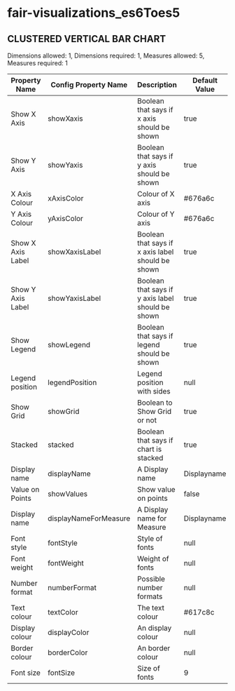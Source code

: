 # fair-visualizations_es6Toes5

## CLUSTERED VERTICAL BAR CHART

Dimensions allowed: 1, 
Dimensions required: 1,
Measures allowed: 5, 
Measures required: 1 

| Property Name     | Config Property Name  | Description                                       | Default Value | Possible Values       |
|-------------------|-----------------------|---------------------------------------------------|---------------|-----------------------|
| Show X Axis       | showXaxis             | Boolean that says if x axis should be shown       | true          | true/false            |
| Show Y Axis       | showYaxis             | Boolean that says if y axis should be shown       | true          | true/false            |
| X Axis Colour     | xAxisColor            | Colour of X axis                                  | #676a6c       |                       |
| Y Axis Colour     | yAxisColor            | Colour of Y axis                                  | #676a6c       |                       |
| Show X Axis Label | showXaxisLabel        | Boolean that says if x axis label should be shown | true          | true/false            |
| Show Y Axis Label | showYaxisLabel        | Boolean that says if y axis label should be shown | true          | true/false            |
| Show Legend       | showLegend            | Boolean that says if legend should be shown       | true          | true/false            |
| Legend position   | legendPosition        | Legend position with sides                        | null          | top/bottom/left/right |
| Show Grid         | showGrid              | Boolean to Show Grid or not                       | true          | true/false            |
| Stacked           | stacked               | Boolean that says if chart is stacked             | true          | true/false            |
| Display name      | displayName           | A Display name                                    | Displayname   |                       |
| Value on Points   | showValues            | Show value on points                              | false         | true/false            |
| Display name      | displayNameForMeasure | A Display name for Measure                        | Displayname   |                       |
| Font style        | fontStyle             | Style of fonts                                    | null          |                       |
| Font weight       | fontWeight            | Weight of fonts                                   | null          |                       |
| Number format     | numberFormat          | Possible number formats                           | null          | K,M,B,Actual          |
| Text colour       | textColor             | The text colour                                   | #617c8c       |                       |
| Display colour    | displayColor          | An display colour                                 | null          |                       |
| Border colour     | borderColor           | An border colour                                  | null          |                       |
| Font size         | fontSize              | Size of fonts                                     | 9             |                       |
